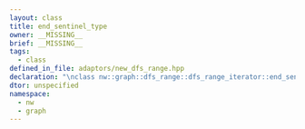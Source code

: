 ```yaml
---
layout: class
title: end_sentinel_type
owner: __MISSING__
brief: __MISSING__
tags:
  - class
defined_in_file: adaptors/new_dfs_range.hpp
declaration: "\nclass nw::graph::dfs_range::dfs_range_iterator::end_sentinel_type;"
dtor: unspecified
namespace:
  - nw
  - graph
---
```


```{index}  end_sentinel_type
```

